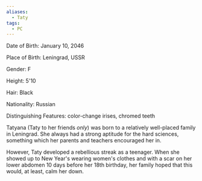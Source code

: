 ```yaml
---
aliases:
  - Taty
tags:
  - PC
---
```

Date of Birth: January 10, 2046

Place of Birth: Leningrad, USSR

Gender: F

Height: 5'10

Hair: Black

Nationality: Russian

Distinguishing Features: color-change irises, chromed teeth

Tatyana (Taty to her friends *only*) was born to a relatively well-placed family in Leningrad. She always had a strong aptitude for the hard sciences, something which her parents and teachers encouraged her in.

However, Taty developed a rebellious streak as a teenager. When she showed up to New Year's wearing women's clothes and with a scar on her lower abdomen 10 days before her 18th birthday, her family hoped that this would, at least, calm her down.
